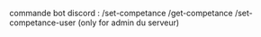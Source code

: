 commande bot discord : 
/set-competance
/get-competance
/set-competance-user (only for admin du serveur)
